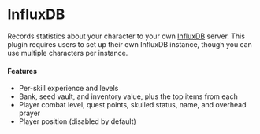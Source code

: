# InfluxDB
Records statistics about your character to your own [InfluxDB](https://www.influxdata.com) server.  This plugin
requires users to set up their own InfluxDB instance, though you can use multiple characters per instance.

#### Features
- Per-skill experience and levels
- Bank, seed vault, and inventory value, plus the top items from each
- Player combat level, quest points, skulled status, name, and overhead prayer
- Player position (disabled by default)
